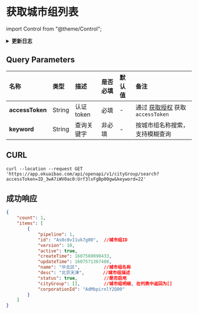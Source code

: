 # 获取城市组列表

import Control from "@theme/Control";

<Control
method="GET"
url="/api/openapi/v1/cityGroup/search"
/>

<details>
  <summary><b>更新日志</b></summary>
  <div>

  [**0.7.135**](/docs/open-api/notice/update-log#07135) -> 🆕 新增了本接口。<br/>

  </div>
</details>

## Query Parameters

| 名称 | 类型 | 描述 | 是否必填 | 默认值 | 备注 |
| :--- | :--- | :--- | :--- |:--- | :--- |
| **accessToken** | String | 认证token | 必填   | - | 通过 [获取授权](/docs/open-api/getting-started/auth) 获取 `accessToken` |
| **keyword**     | String | 查询关键字 | 非必填 | - | 按城市组名称搜索，支持模糊查询 |

## CURL
```shell
curl --location --request GET 'https://app.ekuaibao.com/api/openapi/v1/cityGroup/search?accessToken=ID_3wA7iWV0ac0:Urf3lsFgBp00gw&keyword=22'
```

## 成功响应
```json
{
    "count": 1,
    "items": [
        {
            "pipeline": 1,
            "id": "As0c0vI1uk7g00",  //城市组ID
            "version": 10,
            "active": true,         
            "createTime": 1607569090433,
            "updateTime": 1607571367488,
            "name": "华北区",         //城市组名称
            "desc": "北京天津",       //城市组描述
            "status": true,          //是否启用
            "cityGroup": [],         //城市组明细, 在列表中返回为[]
            "corporationId": "AdMbpirnlY2Q00"
        }
    ]
}

```
